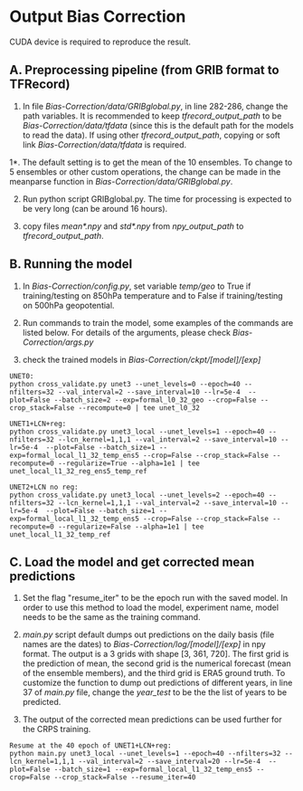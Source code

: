 # Output Bias Correction
CUDA device is required to reproduce the result. 
## A. Preprocessing pipeline (from GRIB format to TFRecord)
1. In file _Bias-Correction/data/GRIBglobal.py_, in line 282-286, change the path variables. It is recommended to keep _tfrecord_output_path_ to be _Bias-Correction/data/tfdata_ (since this is the default path for the models to read the data). If using other _tfrecord_output_path_, copying or soft link _Bias-Correction/data/tfdata_ is required.

1*. The default setting is to get the mean of the 10 ensembles. To change to 5 ensembles or other custom operations, the change can be made in the meanparse function in _Bias-Correction/data/GRIBglobal.py_.

2. Run python script GRIBglobal.py. The time for processing is expected to be very long (can be around 16 hours).

3. copy files _mean*.npy_ and _std*.npy_ from _npy_output_path_ to _tfrecord_output_path_.


## B. Running the model
1. In _Bias-Correction/config.py_, set variable _temp/geo_ to True if training/testing on 850hPa temperature and to False if training/testing on 500hPa geopotential.

2. Run commands to train the model, some examples of the commands are listed below. For details of the arguments, please check _Bias-Correction/args.py_

3. check the trained models in _Bias-Correction/ckpt/[model]/[exp]_

```
UNET0:
python cross_validate.py unet3 --unet_levels=0 --epoch=40 --nfilters=32 --val_interval=2 --save_interval=10 --lr=5e-4  --plot=False --batch_size=2 --exp=formal_l0_32_geo --crop=False --crop_stack=False --recompute=0 | tee unet_l0_32

UNET1+LCN+reg:
python cross_validate.py unet3_local --unet_levels=1 --epoch=40 --nfilters=32 --lcn_kernel=1,1,1 --val_interval=2 --save_interval=10 --lr=5e-4  --plot=False --batch_size=1 --exp=formal_local_l1_32_temp_ens5 --crop=False --crop_stack=False --recompute=0 --regularize=True --alpha=1e1 | tee unet_local_l1_32_reg_ens5_temp_ref

UNET2+LCN no reg:
python cross_validate.py unet3_local --unet_levels=2 --epoch=40 --nfilters=32 --lcn_kernel=1,1,1 --val_interval=2 --save_interval=10 --lr=5e-4  --plot=False --batch_size=1 --exp=formal_local_l1_32_temp_ens5 --crop=False --crop_stack=False --recompute=0 --regularize=False --alpha=1e1 | tee unet_local_l1_32_temp_ref
```

## C. Load the model and get corrected mean predictions
1. Set the flag "resume_iter" to be the epoch run with the saved model. In order to use this method to load the model, experiment name, model needs to be the same as the training command.

2. _main.py_ script default dumps out predictions on the daily basis (file names are the dates) to _Bias-Correction/log/[model]/[exp]_ in npy format. The output is a 3 grids with shape [3, 361, 720]. The first grid is the prediction of mean, the second grid is the numerical forecast (mean of the ensemble members), and the third grid is ERA5 ground truth. To customize the function to dump out predictions of different years, in line 37 of _main.py_ file, change the _year_test_ to be the the list of years to be predicted.

3. The output of the corrected mean predictions can be used further for the CRPS training.

```
Resume at the 40 epoch of UNET1+LCN+reg:
python main.py unet3_local --unet_levels=1 --epoch=40 --nfilters=32 --lcn_kernel=1,1,1 --val_interval=2 --save_interval=20 --lr=5e-4  --plot=False --batch_size=1 --exp=formal_local_l1_32_temp_ens5 --crop=False --crop_stack=False --resume_iter=40
```
